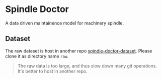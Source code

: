 # Spindle Doctor

A data driven maintainence model for machinery spindle.

## Dataset

The raw dataset is host in another repo [spindle-doctor-dataset](https://github.com/gocreating/spindle-doctor-dataset). Please clone it as directory name `raw`.

> The raw data is too large, and thus slow down many git operations. It's better to host in another repo.
